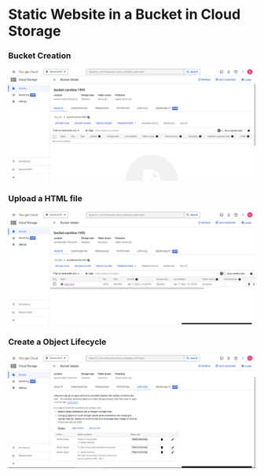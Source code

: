 # Static Website in a Bucket in Cloud Storage

### Bucket Creation

![Bucket Creation](img/01_BucketCreation.png)

### Upload a HTML file

![Upload Files](img/02_WebPage.png)

### Create a Object Lifecycle

![Lifecycle](img/3_Lifecycle.png)